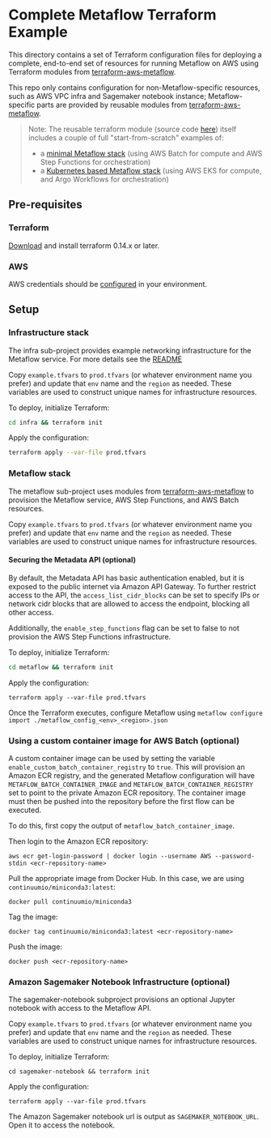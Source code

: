 # Complete Metaflow Terraform Example

This directory contains a set of Terraform configuration files for deploying a complete, end-to-end set of resources for running Metaflow on AWS using Terraform modules from [terraform-aws-metaflow](https://github.com/outerbounds/terraform-aws-metaflow). 

This repo only contains configuration for non-Metaflow-specific resources, such as AWS VPC infra and Sagemaker notebook instance; Metaflow-specific parts are provided by reusable modules from [terraform-aws-metaflow](https://github.com/outerbounds/terraform-aws-metaflow).

> Note: The reusable terraform module (source code [here](https://github.com/outerbounds/terraform-aws-metaflow)) itself includes a couple of full "start-from-scratch" examples of:
> * a [minimal Metaflow stack](https://github.com/outerbounds/terraform-aws-metaflow/tree/master/examples/minimal) (using AWS Batch for compute and AWS Step Functions for orchestration)
> * a [Kubernetes based Metaflow stack](https://github.com/outerbounds/terraform-aws-metaflow/tree/master/examples/eks_argo) (using AWS EKS for compute, and Argo Workflows for orchestration)

## Pre-requisites

### Terraform

[Download](https://www.terraform.io/downloads.html) and install terraform 0.14.x or later.

### AWS

AWS credentials should be [configured](https://docs.aws.amazon.com/cli/latest/userguide/cli-configure-quickstart.html) in your environment.

## Setup

### Infrastructure stack

The infra sub-project provides example networking infrastructure for the Metaflow service. For more details see the [README](infra/README.md)

Copy `example.tfvars` to `prod.tfvars` (or whatever environment name you prefer) and update that `env` name and the `region` as needed. These variables are used to construct unique names for infrastructure resources.

To deploy, initialize Terraform:

```bash
cd infra && terraform init
```

Apply the configuration:

```bash
terraform apply --var-file prod.tfvars
```

### Metaflow stack

The metaflow sub-project uses modules from [terraform-aws-metaflow](https://github.com/outerbounds/terraform-aws-metaflow) to provision the Metaflow service, AWS Step Functions, and AWS Batch resources. 

Copy `example.tfvars` to `prod.tfvars` (or whatever environment name you prefer) and update that `env` name and the `region` as needed. These variables are used to construct unique names for infrastructure resources.

#### Securing the Metadata API (optional)

By default, the Metadata API has basic authentication enabled, but it is exposed to the public internet via Amazon API Gateway. To further restrict access to the API, the `access_list_cidr_blocks` can be set to specify IPs or network cidr blocks that are allowed to access the endpoint, blocking all other access.

Additionally, the `enable_step_functions` flag can be set to false to not provision the AWS Step Functions infrastructure.

To deploy, initialize Terraform:

```bash
cd metaflow && terraform init
```

Apply the configuration:

```
terraform apply --var-file prod.tfvars
```

Once the Terraform executes, configure Metaflow using `metaflow configure import ./metaflow_config_<env>_<region>.json`

### Using a custom container image for AWS Batch (optional)

A custom container image can be used by setting the variable `enable_custom_batch_container_registry` to `true`. This will provision an Amazon ECR registry, and the generated Metaflow configuration will have `METAFLOW_BATCH_CONTAINER_IMAGE` and `METAFLOW_BATCH_CONTAINER_REGISTRY` set to point to the private Amazon ECR repository. The container image must then be pushed into the repository before the first flow can be executed.

To do this, first copy the output of `metaflow_batch_container_image`.

Then login to the Amazon ECR repository:
```
aws ecr get-login-password | docker login --username AWS --password-stdin <ecr-repository-name>
```

Pull the appropriate image from Docker Hub. In this case, we are using `continuumio/miniconda3:latest`:

```
docker pull continuumio/miniconda3
```

Tag the image:

```
docker tag continuumio/miniconda3:latest <ecr-repository-name>
```

Push the image:

```
docker push <ecr-repository-name>
```

### Amazon Sagemaker Notebook Infrastructure (optional)

The sagemaker-notebook subproject provisions an optional Jupyter notebook with access to the Metaflow API.

Copy `example.tfvars` to `prod.tfvars` (or whatever environment name you prefer) and update that `env` name and the `region` as needed. These variables are used to construct unique names for infrastructure resources.

To deploy, initialize Terraform:

`cd sagemaker-notebook && terraform init`

Apply the configuration:

```
terraform apply --var-file prod.tfvars
```

The Amazon Sagemaker notebook url is output as `SAGEMAKER_NOTEBOOK_URL`. Open it to access the notebook.
